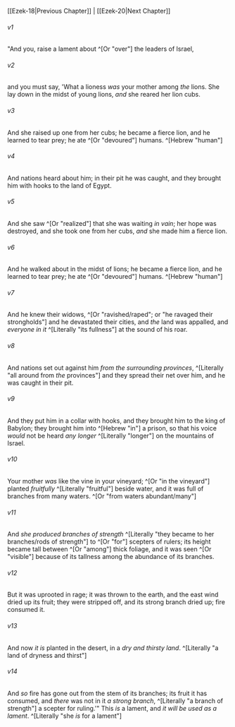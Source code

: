 ﻿---
aliases:
  - Ezekiel 19
---

[[Ezek-18|Previous Chapter]] | [[Ezek-20|Next Chapter]]

###### v1
"And you, raise a lament about ^[Or "over"] the leaders of Israel,

###### v2
and you must say,
'What a lioness _was_ your mother
among _the_ lions.
She lay down in the midst of young lions,
_and_ she reared her lion cubs.

###### v3
And she raised up one from her cubs;
he became a fierce lion,
and he learned to tear prey;
he ate ^[Or "devoured"] humans. ^[Hebrew "human"]

###### v4
And nations heard about him;
in their pit he was caught,
and they brought him with hooks
to the land of Egypt.

###### v5
And she saw ^[Or "realized"] that she was waiting _in vain_;
her hope was destroyed,
and she took one from her cubs,
_and_ she made him a fierce lion.

###### v6
And he walked about in the midst of lions;
he became a fierce lion,
and he learned to tear prey;
he ate ^[Or "devoured"] humans. ^[Hebrew "human"]

###### v7
And he knew their widows, ^[Or "ravished/raped"; or "he ravaged their strongholds"]
and he devastated their cities,
and _the_ land was appalled, and _everyone in it_ ^[Literally "its fullness"]
at the sound of his roar.

###### v8
And nations set out against him
_from the surrounding provinces_, ^[Literally "all around from _the_ provinces"]
and they spread their net over him,
and he was caught in their pit.

###### v9
And they put him in a collar with hooks,
and they brought him to the king of Babylon;
they brought him into ^[Hebrew "in"] a prison,
so that his voice _would_ not be heard _any longer_ ^[Literally "longer"]
on the mountains of Israel.

###### v10
Your mother _was_ like the vine in your vineyard; ^[Or "in the vineyard"]
planted _fruitfully_ ^[Literally "fruitful"] beside water,
and it was full of branches
from many waters. ^[Or "from waters abundant/many"]

###### v11
And _she produced branches of strength_ ^[Literally "they became to her branches/rods of strength"]
to ^[Or "for"] scepters of rulers;
its height became tall
between ^[Or "among"] thick foliage,
and it was seen ^[Or "visible"] because of its tallness
among the abundance of its branches.

###### v12
But it was uprooted in rage;
it was thrown to the earth,
and the east wind dried up its fruit;
they were stripped off,
and its strong branch dried up;
fire consumed it.

###### v13
And now _it is_ planted in the desert,
in a _dry and thirsty land_. ^[Literally "a land of dryness and thirst"]

###### v14
And _so_ fire has gone out from the stem of its branches;
its fruit it has consumed,
and _there_ was not in it _a strong branch_, ^[Literally "a branch of strength"]
a scepter for ruling.'"
This _is_ a lament, and _it will be used as a lament_. ^[Literally "she _is_ for a lament"]